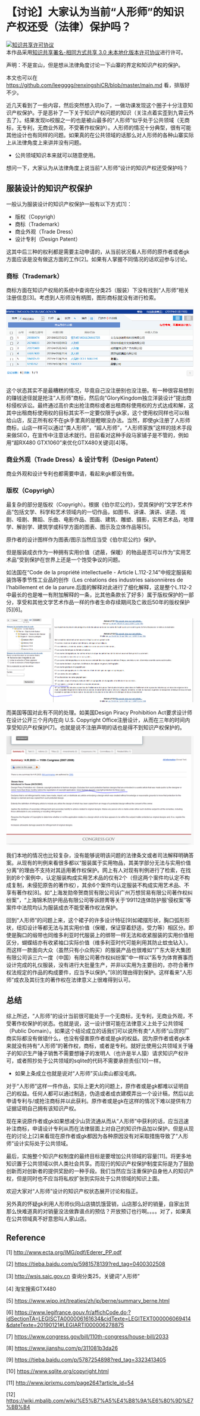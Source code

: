 # 【讨论】大家认为当前“人形师”的知识产权还受（法律）保护吗？

<p>
<a rel="license" href="http://creativecommons.org/licenses/by-sa/3.0/"><img alt="知识共享许可协议" style="border-width:0" src="https://i.creativecommons.org/l/by-sa/3.0/88x31.png" /></a><br />本作品采用<a rel="license" href="http://creativecommons.org/licenses/by-sa/3.0/">知识共享署名-相同方式共享 3.0 未本地化版本许可协议</a>进行许可。
</p>

声明：不是宣山，但是想从法律角度讨论一下山寨的界定和知识产权的保护。

本文也可以在 https://github.com/leegggg/renxingshiCR/blob/master/main.md 看，排版好不少。



近几天看到了一些内容，然后突然想入坑lo了，一做功课发现这个圈子十分注意知识产权保护。于是恶补了一下关于知识产权问题的知识（关注点着实歪到九霄云外去了）。结果发现lo校服之一的也是被山最多的“人形师”似乎处于公共领域（无商标，无专利，无商业外观，不受著作权保护）。人形师的情况十分典型，很有可能其他设计也有同样的问题。如果真的在公共领域的话那么对人形师的各种山寨实际上从法律角度上来讲并没有问题。

* 公共领域知识本来就可以随意使用。

想问一下，大家认为从法律角度上说当前“人形师”设计的知识产权还受保护吗？

## 服装设计的知识产权保护

一般认为服装设计的知识产权保护一般有以下方式[1]：

* 版权（Copyrigh）
* 商标（Trademark）
* 商业外观（Trade Dress）
* 设计专利（Design Patent）

这其中后三种的权利都是需要主动申请的，从当前状况看人形师的原作者或者gk方面应该是没有做这方面的工作[2]。如果有人掌握不同情况的话欢迎参与讨论。

### 商标（Trademark）

商标方面在知识产权局的系统中查询在分类25（服装）下没有找到“人形师”相关注册信息[3]。考虑到人形师没有柄图，图形商标就没有进行检索。

![tm](https://raw.githubusercontent.com/leegggg/renxingshiCR/master/res/tm.png)

这个状态其实不是最糟糕的情况，毕竟自己没注册别也没注册。有一种很容易想到的赚钱途径就是抢注“人形师”商标，然后向“GloryKingdom独立洋装设计”提出商标侵权诉讼。最终通过高价卖出抢注商标或者出租商标使用权的方式达成和解，这其中出租商标使用权的目标其实不一定要仅限于gk家，这个使用权同样也可以租给山店，反正所有权不在gk手里真的是瞪眼没办法。当然，即使gk注册了人形师商标，山店一样可以通过“类人形师”，“超人形师”，“人形师家族”这样的技术手段来做SEO，在宣传中注意话术就行。目前看对这种手段马家铺子是不管的，例如用“超RX480 GTX1060”来优化GTX480关键词[4]等。

### 商业外观（Trade Dress）& 设计专利（Design Patent）

商业外观和设计专利也都需要申请，看起来gk都没有做。

### 版权（Copyrigh）

最复杂的部分是版权（Copyrigh）。根据《伯尔尼公约》，受其保护的“文学艺术作品”包括文学、科学和艺术领域内的一切作品，如图书、讲课、演讲、讲道、戏剧、哑剧、舞蹈、乐曲、电影作品、图画、建筑、雕塑、摄影，实用艺术品，地理学、解剖学、建筑学或科学方面的图表、图示及立体作品等[5]。

原作者的设计图样作为图表/图示当然应当受《伯尔尼公约》保护。

但是服装成衣作为一种拥有实用价值（遮蔽，保暖）的物品是否可以作为“实用艺术品”受到保护在世界上还是一个饱受争议的问题。

如法国在“Code de la propriété intellectuelle - Article L.112-2.14”中规定服装和装饰等季节性工业品的创作（Les créations des industries saisonnières de l'habillement et de la parure.后面的解释对此进行了细化解释，这是整个L.112-2中最长的也是唯一有附加解释的一条，比其他条款长了好多）属于版权保护的一部分，享受和其他文学艺术作品一样的作者生命存续期间及亡故后50年的版权保护[5][6]。

![L112-2](https://raw.githubusercontent.com/leegggg/renxingshiCR/master/res/L112-2.png)

而美国等国对此有不同的处理。如美国Design Piracy Prohibition Act要求设计师在设计公开三个月内在向 U.S. Copyright Office注册设计，从而在三年的时间内享受知识产权保护[7]。也就是说不注册声明的话也是得不到知识产权保护的。

![hr2033](https://raw.githubusercontent.com/leegggg/renxingshiCR/master/res/hr2033.png)

我们本地的情况也比较复杂，没有能够说明该问题的法律条文或者司法解释明确答案。从现有的判例来看很多都以“服装属于实用物品，其美学部分无法与实用价值分离”的理由不支持对其适用著作权保护。网上有人对现有判例进行了检索，在找到的8个案例中，认定服装构成实用艺术品的仅有2个（但这两个案件均认定不构成复制，未侵犯原告的著作权），其余6个案件均认定服装不构成实用艺术品、不享有著作权[8]。如“上海发勋帝贺商贸有限公司诉广州万想贸易有限公司著作权纠纷案”，“上海锦禾防护用品有限公司等诉顾菁等关于‘99112连体防护服’侵权案”等案件中法院均认为服装成衣不能受著作权法保护。

回到“人形师”的问题上来，这个裙子的许多设计特征[9]如裙摆形状，胸口弧形形状，纽扣设计等都无法与其实用价值（保暖，保证穿着舒适，受力等）相区分。即使是胸口的缎带也同维多利亚时代服装上的绑带一样无法和收紧服装的实用价值相区分，蝴蝶结亦有收紧袖口实际价值（维多利亚时代可能利用其防止蚊虫钻入）。而这样一款面向大众（虽然只有小众购买）的服装产品也很难如“广东大哥大集团有限公司诉三六一度（中国）有限公司著作权纠纷案”中一样以“系专为体育赛事而设计完成的礼仪服装，没有进行大批量生产，并非以实用为主要目的，亦符合著作权法规定的作品的构成要件，应当予以保护。”[8]的理由得到保护。这样看来“人形师”成衣及其衍生的著作权在法律意义上很难得到认可。

## 总结

综上所述，“人形师”的设计当前很可能处于一个无商标，无专利，无商业外观，不受著作权保护的状态。也就是说，这一设计很可能在法律意义上处于公共领域（Public Domain）。如果这个结论成立的话我们可以说所有卖“人形师”山货的厂商实际都没有做错什么，也没有侵害原作者或是gk的权益。因为原作者或者gk本来就没有持有“人形师”的著作权，商标，或者是专利。就好比使用公共领域关于锤子的知识生产锤子销售不需要想锤子的发明人（也许是半人猿）请求知识产权许可，或者照抄处于公共领域的sqlite的代码不需要承担责任[10]一样。

* 如果上条成立也就是说对“人形师”买山卖山都没毛病。

对于“人形师”这样一件作品，实际上更大的问题上，原作者或是gk都难以证明自己的权益。任何人都可以通过制造，伪造或者成衣建模弄出一个设计稿，然后以此申请专利与/或抢注商标并以此获利。原作者或是gk在这样的情况下难以提供有力证据证明自己拥有该知识产权。

现在来说原作者或gk如果想减少山货流通从而从“人形师”中获利的话，应当迅速补注商标，申请设计专利从而在法律层面上对自己的知识作品加以保护。但是从现在的讨论上[2]来看现在原作者或gk都因为各种原因没有对采取措施导致了“人形师”设计实际处于公共领域。

最后，实施整个知识产权制度的最终目标是要增加公共领域的容量[11]。将更多地知识置于公共领域以供人类社会共享。而现行的知识产权保护制度实际是为了鼓励创新而对创新者的提供奖励的一种手段。我们当然应当注重保护自身他人的知识产权，但是同时也不应当将私权扩张到实际处于公共领域的知识上面。

欢迎大家对“人形师”设计的知识产权状态展开讨论和指正。

另外真的怀疑gk利用人形师伙同山店搞饥饿营销，山店那么好的销量，自家出货那么快难道真的对销量没法做靠谱点的预估？开放预订也行啊。。。。对了，如果真在公共领域真不好意思叫人家山店。

## Reference

[1] http://www.ecta.org/IMG/pdf/Ederer_PP.pdf

[2] https://tieba.baidu.com/p/5981578139?red_tag=0400302508

[3] http://wsjs.saic.gov.cn 查询分类25，关键词“人形师”

[4] 淘宝搜索GTX480

[5] https://www.wipo.int/treaties/zh/ip/berne/summary_berne.html

[6] https://www.legifrance.gouv.fr/affichCode.do;?idSectionTA=LEGISCTA000006161634&cidTexte=LEGITEXT000006069414&dateTexte=20190121#LEGIARTI000006278875

[7] https://www.congress.gov/bill/110th-congress/house-bill/2033

[8] https://www.jianshu.com/p/311081b3da26

[9] https://tieba.baidu.com/p/5787254898?red_tag=3323413405

[10] https://www.sqlite.org/copyright.html

[11] http://www.iprixmu.com/page264?article_id=54

[12] https://wiki.mbalib.com/wiki/%E5%B7%A5%E4%B8%9A%E6%80%9D%E7%BB%B4